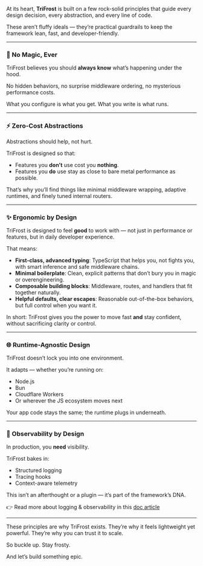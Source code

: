 At its heart, **TriFrost** is built on a few rock-solid principles that guide every design decision, every abstraction, and every line of code.

These aren’t fluffy ideals — they’re practical guardrails to keep the framework lean, fast, and developer-friendly.

---

### 🧩 No Magic, Ever
TriFrost believes you should **always know** what’s happening under the hood.

No hidden behaviors, no surprise middleware ordering, no mysterious performance costs.

What you configure is what you get.
What you write is what runs.

---

### ⚡ Zero-Cost Abstractions
Abstractions should help, not hurt.

TriFrost is designed so that:
- Features you **don’t** use cost you **nothing**.
- Features you **do** use stay as close to bare metal performance as possible.

That’s why you’ll find things like minimal middleware wrapping, adaptive runtimes, and finely tuned internal routers.

---

### ✨ Ergonomic by Design
TriFrost is designed to feel **good** to work with — not just in performance or features, but in daily developer experience.

That means:
- **First-class, advanced typing**: TypeScript that helps you, not fights you, with smart inference and safe middleware chains.
- **Minimal boilerplate**: Clean, explicit patterns that don’t bury you in magic or overengineering.
- **Composable building blocks**: Middleware, routes, and handlers that fit together naturally.
- **Helpful defaults, clear escapes**: Reasonable out-of-the-box behaviors, but full control when you want it.

In short: TriFrost gives you the power to move fast **and** stay confident, without sacrificing clarity or control.

---

### 🌐 Runtime-Agnostic Design
TriFrost doesn’t lock you into one environment.

It adapts — whether you’re running on:
- Node.js
- Bun
- Cloudflare Workers
- Or wherever the JS ecosystem moves next

Your app code stays the same; the runtime plugs in underneath.

---

### 🧠 Observability by Design
In production, you **need** visibility.

TriFrost bakes in:
- Structured logging
- Tracing hooks
- Context-aware telemetry

This isn’t an afterthought or a plugin — it’s part of the framework’s DNA.

👉 Read more about logging & observability in this [doc article](/docs/logging-observability)

---

These principles are why TriFrost exists. They’re why it feels lightweight yet powerful. They’re why you can trust it to scale.

So buckle up. Stay frosty.

And let’s build something epic.
